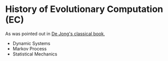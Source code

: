 # History of Evolutionary Computation (EC)

As was pointed out in [De Jong's classical book](),

* Dynamic Systems
* Markov Process
* Statistical Mechanics
